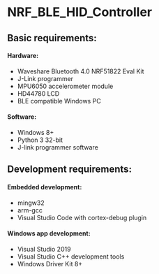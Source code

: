 # NRF_BLE_HID_Controller

## Basic requirements:

#### Hardware:

  - Waveshare Bluetooth 4.0 NRF51822 Eval Kit
  - J-Link programmer
  - MPU6050 accelerometer module
  - HD44780 LCD
  - BLE compatible Windows PC
 
#### Software:
  - Windows 8+
  - Python 3 32-bit
  - J-link programmer software
  
## Development requirements:

#### Embedded development:

  - mingw32
  - arm-gcc
  - Visual Studio Code with cortex-debug plugin
  
#### Windows app development:

  - Visual Studio 2019
  - Visual Studio C++ development tools
  - Windows Driver Kit 8+
